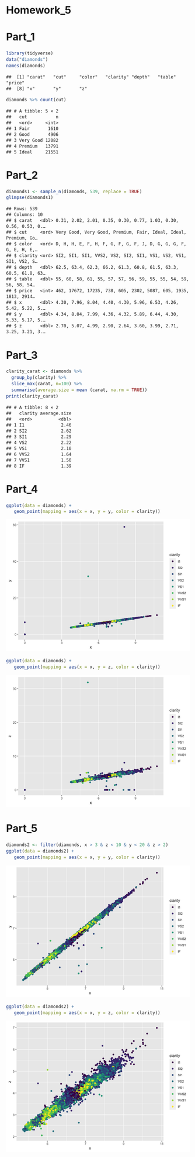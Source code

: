 Homework\_5
================

# Part\_1

``` r
library(tidyverse)
data("diamonds")
names(diamonds)
```

    ##  [1] "carat"   "cut"     "color"   "clarity" "depth"   "table"   "price"  
    ##  [8] "x"       "y"       "z"

``` r
diamonds %>% count(cut)
```

    ## # A tibble: 5 × 2
    ##   cut           n
    ##   <ord>     <int>
    ## 1 Fair       1610
    ## 2 Good       4906
    ## 3 Very Good 12082
    ## 4 Premium   13791
    ## 5 Ideal     21551

# Part\_2

``` r
diamonds1 <- sample_n(diamonds, 539, replace = TRUE)
glimpse(diamonds1)
```

    ## Rows: 539
    ## Columns: 10
    ## $ carat   <dbl> 0.31, 2.02, 2.01, 0.35, 0.30, 0.77, 1.03, 0.30, 0.56, 0.53, 0.…
    ## $ cut     <ord> Very Good, Very Good, Premium, Fair, Ideal, Ideal, Premium, Go…
    ## $ color   <ord> D, H, H, E, F, H, F, G, F, G, F, J, D, G, G, G, F, G, E, H, E,…
    ## $ clarity <ord> SI2, SI1, SI1, VVS2, VS2, SI2, SI1, VS1, VS2, VS1, SI1, VS2, S…
    ## $ depth   <dbl> 62.5, 63.4, 62.3, 66.2, 61.3, 60.8, 61.5, 63.3, 60.5, 61.8, 63…
    ## $ table   <dbl> 55, 60, 58, 61, 55, 57, 57, 56, 59, 55, 55, 54, 59, 56, 58, 54…
    ## $ price   <int> 462, 17672, 17235, 738, 605, 2302, 5087, 605, 1935, 1813, 2914…
    ## $ x       <dbl> 4.30, 7.96, 8.04, 4.40, 4.30, 5.96, 6.53, 4.26, 5.42, 5.22, 5.…
    ## $ y       <dbl> 4.34, 8.04, 7.99, 4.36, 4.32, 5.89, 6.44, 4.30, 5.33, 5.17, 5.…
    ## $ z       <dbl> 2.70, 5.07, 4.99, 2.90, 2.64, 3.60, 3.99, 2.71, 3.25, 3.21, 3.…

# Part\_3

``` r
clarity_carat <- diamonds %>%
  group_by(clarity) %>%
  slice_max(carat, n=100) %>%
  summarise(average.size = mean (carat, na.rm = TRUE))
print(clarity_carat)
```

    ## # A tibble: 8 × 2
    ##   clarity average.size
    ##   <ord>          <dbl>
    ## 1 I1              2.46
    ## 2 SI2             2.62
    ## 3 SI1             2.29
    ## 4 VS2             2.22
    ## 5 VS1             2.10
    ## 6 VVS2            1.64
    ## 7 VVS1            1.50
    ## 8 IF              1.39

# Part\_4

``` r
ggplot(data = diamonds) +
   geom_point(mapping = aes(x = x, y = y, color = clarity))
```

![](hw_5_files/figure-markdown_github/unnamed-chunk-4-1.png)

``` r
ggplot(data = diamonds) +
   geom_point(mapping = aes(x = x, y = z, color = clarity))
```

![](hw_5_files/figure-markdown_github/unnamed-chunk-4-2.png)

# Part\_5

``` r
diamonds2 <- filter(diamonds, x > 3 & z < 10 & y < 20 & z > 2)
ggplot(data = diamonds2) +
   geom_point(mapping = aes(x = x, y = y, color = clarity))
```

![](hw_5_files/figure-markdown_github/unnamed-chunk-5-1.png)

``` r
ggplot(data = diamonds2) +
   geom_point(mapping = aes(x = x, y = z, color = clarity))
```

![](hw_5_files/figure-markdown_github/unnamed-chunk-5-2.png)
